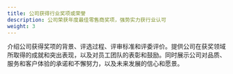 ```yaml
---
title: 公司获得行业奖项或荣誉
description: 公司荣获年度最佳零售商奖项，强势实力获行业认可
weight: 3
---
```


介绍公司获得奖项的背景、评选过程、评审标准和评委评价。提供公司在获奖领域所取得的成就和突出表现，以及对员工团队的表彰和鼓励。同时展示公司对品质、服务和客户体验的承诺和不懈努力，以及未来发展的信心和愿景。